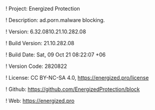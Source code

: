 ! Project: Energized Protection

! Description: ad.porn.malware blocking.

! Version: 6.32.0810.21.10.282.08

! Build Version: 21.10.282.08

! Build Date: Sat, 09 Oct 21 08:22:07 +06

! Version Code: 2820822

! License: CC BY-NC-SA 4.0, https://energized.pro/license

! Github: https://github.com/EnergizedProtection/block

! Web: https://energized.pro
